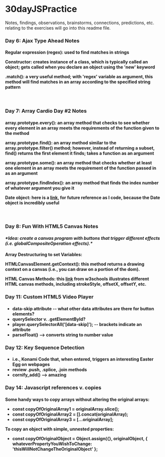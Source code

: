 # 30dayJSPractice
Notes, findings, observations, brainstorms, connections, predictions, etc. relating to the exercises will go into this readme file.

<h3><strong> Day 6: Ajax Type Ahead Notes </strong></h3>
<h4>
  <p><strong>Regular expression (regex):</strong> used to find matches in strings</p>
  <p><strong>Constructor:</strong> creates instance of a class, which is typically called an object; gets called when you declare an object using the 'new' keyword</p>
  <p><strong>.match():</strong> a very useful method; with 'regex' variable as argument, this method will find matches in an array according to the specified string pattern</p>
</h4>
<br/>
<h3><strong> Day 7: Array Cardio Day #2 Notes </strong></h3>
<h4>
  <p><strong>array.prototype.every()</strong>: an array method that checks to see whether every element in an array meets the requirements of the function given to the method </p>
  <p><strong>array.prototype.find()</strong>: an array method similar to the array.prototype.filter() method; however, instead of returning a subset, find() returns the first element it finds; takes a function as an argument</p>
  <p><strong>array.prototype.some()</strong>: an array method that checks whether at least one element in an array meets the requirement of the function passed in as an argument</p>
  <p><strong>array.prototype.findIndex()</strong>: an array method that finds the index number of whatever argument you give it</p>
  <p><strong>Date object</strong>: here is a <a href="https://developer.mozilla.org/en-US/docs/Web/JavaScript/Reference/Global_Objects/Date">link</a>, for future reference as I code, because the Date object is incredibly useful
</h4>
<br/>
<h3><strong> Day 8: Fun With HTML5 Canvas Notes </strong></h3>
<h4><i>*Idea: create a canvas program with buttons that trigger different effects (i.e. globalCompositeOperation effects).*</i></h4>

<h4>
  <p><strong>Array Destructuring to set Variables:</strong></p>
  <p><strong>HTMLCanvasElement.getContext()</strong>: this method returns a drawing context on a canvas (i.e., you can draw on a portion of the dom).</p>
  <p><strong>HTML Canvas Methods:</strong> this <a href="https://www.w3schools.com/tags/ref_canvas.asp"> link</a> from w3schools illustrates different HTML canvas methods, including strokeStyle, offsetX, offsetY, etc.</p>
</h4>

<h3><strong>Day 11: Custom HTML5 Video Player</strong></h3>
<h4>
  <ul>
    <li>data-skip attribute -- what other data attributes are there for button elements?</li>
    <li>querySelector v. .getElementById?</li>
    <li>player.querySelectorAll('[data-skip]'); -- brackets indicate an attribute</li>
    <li>parseFloat() --> converts string to number value</li>
  </ul>
 </h4>
  
<h3><strong>Day 12: Key Sequence Detection</strong></h3>
<h4>
  <ul>
    <li>i.e., Konami Code that, when entered, triggers an interesting Easter Egg on webpages</li>
    <li>review .push, .splice, .join methods</li>
    <li>cornify_add() --> amazing</li>
  </ul>
 </h4>

<h3><strong>Day 14: Javascript references v. copies</strong></h3>
<h4>Some handy ways to copy arrays without altering the original arrays:
   <ul>
    <li>const copyOfOriginalArray1 = originalArray.slice();</li>
    <li>const copyOfOriginalArray2 = [].concat(originalArray);</li>
    <li>const copyOfOriginalArray3 = [...originalArray];</li>
  </ul>
  To copy an object with simple, unnested properties:
  <ul>
    <li>const copyOfOriginalObject = Object.assign({}, originalObject, { whateverPropertyYouWishToChange: 'thisWillNotChangeTheOriginalObject' };</li>
  </ul>
 </h4>

